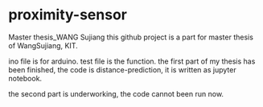 # proximity-sensor
Master thesis_WANG Sujiang
this github project is a part for master thesis of WangSujiang, KIT.

ino file is for arduino. 
test file is the function.
the first part of my thesis has been finished, the code is distance-prediction, it is written as jupyter notebook.

the second part is underworking, the code cannot been run now.
